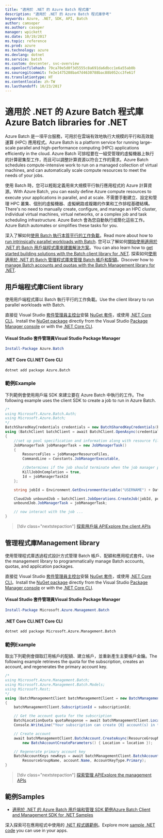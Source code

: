 ```yaml
---
title: "適用於 .NET 的 Azure Batch 程式庫"
description: "適用於 .NET 的 Azure Batch 程式庫參考"
keywords: Azure, .NET, SDK, API, Batch
author: camsoper
ms.author: casoper
manager: wpickett
ms.date: 10/19/2017
ms.topic: reference
ms.prod: azure
ms.technology: azure
ms.devlang: dotnet
ms.service: batch
ms.custom: devcenter, svc-overview
ms.openlocfilehash: 79ca70e5d0f3d5555c8a691da6dbcc1e6a55ab0b
ms.sourcegitcommit: fe3e1475208ba47d4630788bac88b952cc3fe61f
ms.translationtype: HT
ms.contentlocale: zh-TW
ms.lasthandoff: 10/23/2017
---
```

# <a name="azure-batch-libraries-for-net"></a><span data-ttu-id="5507c-104">適用於 .NET 的 Azure Batch 程式庫</span><span class="sxs-lookup"><span data-stu-id="5507c-104">Azure Batch libraries for .NET</span></span>

<span data-ttu-id="5507c-105">Azure Batch 是一項平台服務，可用於在雲端有效地執行大規模的平行和高效能運算 (HPC) 應用程式。</span><span class="sxs-lookup"><span data-stu-id="5507c-105">Azure Batch is a platform service for running large-scale parallel and high-performance computing (HPC) applications efficiently in the cloud.</span></span> <span data-ttu-id="5507c-106">Azure Batch 可排程要在一組受管理的虛擬機器上執行的計算密集型工作，而且可以調整計算資源以符合工作的需求。</span><span class="sxs-lookup"><span data-stu-id="5507c-106">Azure Batch schedules compute-intensive work to run on a managed collection of virtual machines, and can automatically scale compute resources to meet the needs of your jobs.</span></span>

<span data-ttu-id="5507c-107">使用 Batch 時，您可以輕鬆定義用來大規模平行執行應用程式的 Azure 計算資源。</span><span class="sxs-lookup"><span data-stu-id="5507c-107">With Azure Batch, you can easily define Azure compute resources to execute your applications in parallel, and at scale.</span></span> <span data-ttu-id="5507c-108">不需要手動建立、設定和管理 HPC 叢集、個別的虛擬機器、虛擬網路或複雜的作業和工作排程基礎結構。</span><span class="sxs-lookup"><span data-stu-id="5507c-108">There's no need to manually create, configure, and manage an HPC cluster, individual virtual machines, virtual networks, or a complex job and task scheduling infrastructure.</span></span> <span data-ttu-id="5507c-109">Azure Batch 會為您自動執行或簡化這些工作。</span><span class="sxs-lookup"><span data-stu-id="5507c-109">Azure Batch automates or simplifies these tasks for you.</span></span>

<span data-ttu-id="5507c-110">深入了解如何[使用 Batch 執行本質平行的工作負載](/azure/batch/batch-technical-overview)。</span><span class="sxs-lookup"><span data-stu-id="5507c-110">Read more about how to [run intrinsically parallel workloads with Batch](/azure/batch/batch-technical-overview).</span></span> <span data-ttu-id="5507c-111">您可以了解如何[開始使用適用於 .NET 的 Batch 用戶端程式庫來建置解決方案](/azure/batch/batch-dotnet-get-started)。</span><span class="sxs-lookup"><span data-stu-id="5507c-111">You can also learn how to [get started building solutions with the Batch client library for .NET](/azure/batch/batch-dotnet-get-started).</span></span> <span data-ttu-id="5507c-112">探索如何[使用適用於 .NET 的 Batch 管理程式庫來管理 Batch 帳戶和配額](/azure/batch/batch-management-dotnet)。</span><span class="sxs-lookup"><span data-stu-id="5507c-112">Discover how to [manage Batch accounts and quotas with the Batch Management library for .NET](/azure/batch/batch-management-dotnet).</span></span>

## <a name="client-library"></a><span data-ttu-id="5507c-113">用戶端程式庫</span><span class="sxs-lookup"><span data-stu-id="5507c-113">Client library</span></span>

<span data-ttu-id="5507c-114">使用用戶端程式庫以 Batch 執行平行的工作負載。</span><span class="sxs-lookup"><span data-stu-id="5507c-114">Use the client library to run parallel workloads with Batch.</span></span>

<span data-ttu-id="5507c-115">直接從 Visual Studio [套件管理員主控台][PackageManager]安裝 [NuGet 套件](https://www.nuget.org/packages/Azure.Batch)，或使用 [.NET Core CLI][DotNetCLI]。</span><span class="sxs-lookup"><span data-stu-id="5507c-115">Install the [NuGet package](https://www.nuget.org/packages/Azure.Batch) directly from the Visual Studio [Package Manager console][PackageManager] or with the [.NET Core CLI][DotNetCLI].</span></span>

#### <a name="visual-studio-package-manager"></a><span data-ttu-id="5507c-116">Visual Studio 套件管理員</span><span class="sxs-lookup"><span data-stu-id="5507c-116">Visual Studio Package Manager</span></span>

```powershell
Install-Package Azure.Batch
```

#### <a name="net-core-cli"></a><span data-ttu-id="5507c-117">.NET Core CLI</span><span class="sxs-lookup"><span data-stu-id="5507c-117">.NET Core CLI</span></span>

```bash
dotnet add package Azure.Batch
```

### <a name="example"></a><span data-ttu-id="5507c-118">範例</span><span class="sxs-lookup"><span data-stu-id="5507c-118">Example</span></span>

<span data-ttu-id="5507c-119">下列範例會使用用戶端 SDK 來建立要在 Azure Batch 中執行的工作。</span><span class="sxs-lookup"><span data-stu-id="5507c-119">The following example uses the client SDK to create a job to run in Azure Batch.</span></span>

```csharp
/*
using Microsoft.Azure.Batch.Auth;
using Microsoft.Azure.Batch;
*/
BatchSharedKeyCredentials credentials = new BatchSharedKeyCredentials(batchUrl, accountName, accountKey);
using (BatchClient batchClient = await BatchClient.OpenAsync(credentials))
{
    //set up pool specification and information along with resource files here
    JobManagerTask jobManagerTask = new JobManagerTask()
    {
        ResourceFiles = jobManagerResourceFiles,
        CommandLine = Constants.JobManagerExecutable,

        //Determines if the job should terminate when the job manager process exits.
        KillJobOnCompletion = true,
        Id = jobManagerTaskId
    };

    string jobId = Environment.GetEnvironmentVariable("USERNAME") + DateTime.UtcNow.ToString("yyyyMMdd-HHmmss");

    CloudJob unboundJob = batchClient.JobOperations.CreateJob(jobId, poolInformation);
    unboundJob.JobManagerTask = jobManagerTask;

    // now interact with the job ...
}
```

> [!div class="nextstepaction"]
> [<span data-ttu-id="5507c-120">探索用戶端 API</span><span class="sxs-lookup"><span data-stu-id="5507c-120">Explore the client APIs</span></span>](/dotnet/api/overview/azure/batch/client)

## <a name="management-library"></a><span data-ttu-id="5507c-121">管理程式庫</span><span class="sxs-lookup"><span data-stu-id="5507c-121">Management library</span></span>

<span data-ttu-id="5507c-122">使用管理程式庫透過程式設計方式管理 Batch 帳戶、配額和應用程式套件。</span><span class="sxs-lookup"><span data-stu-id="5507c-122">Use the management library to programmatically manage Batch accounts, quotas, and application packages.</span></span>

<span data-ttu-id="5507c-123">直接從 Visual Studio [套件管理員主控台][PackageManager]安裝 [NuGet 套件](https://www.nuget.org/packages/Microsoft.Azure.Management.Batch)，或使用 [.NET Core CLI][DotNetCLI]。</span><span class="sxs-lookup"><span data-stu-id="5507c-123">Install the [NuGet package](https://www.nuget.org/packages/Microsoft.Azure.Management.Batch) directly from the Visual Studio [Package Manager console][PackageManager] or with the [.NET Core CLI][DotNetCLI].</span></span>

#### <a name="visual-studio-package-manager"></a><span data-ttu-id="5507c-124">Visual Studio 套件管理員</span><span class="sxs-lookup"><span data-stu-id="5507c-124">Visual Studio Package Manager</span></span>

```powershell
Install-Package Microsoft.Azure.Management.Batch
```

#### <a name="net-core-cli"></a><span data-ttu-id="5507c-125">.NET Core CLI</span><span class="sxs-lookup"><span data-stu-id="5507c-125">.NET Core CLI</span></span>

```bash
dotnet add package Microsoft.Azure.Management.Batch
```

### <a name="example"></a><span data-ttu-id="5507c-126">範例</span><span class="sxs-lookup"><span data-stu-id="5507c-126">Example</span></span>

<span data-ttu-id="5507c-127">取出下列範例會擷取訂用帳戶的配額、建立帳戶，並重新產生主要帳戶金鑰。</span><span class="sxs-lookup"><span data-stu-id="5507c-127">The following example retrieves the quota for the subscription, creates an account, and regenerates the primary account key.</span></span>

```csharp
/*
using Microsoft.Azure.Management.Batch;
using Microsoft.Azure.Management.Batch.Models;
using Microsoft.Rest;
*/
using (BatchManagementClient batchManagementClient = new BatchManagementClient(new TokenCredentials(accessToken)))
{
    batchManagementClient.SubscriptionId = subscriptionId;

    // Get the account quota for the subscription
    BatchLocationQuota quotaResponse = await batchManagementClient.Location.GetQuotasAsync(location);
    Console.WriteLine("Your subscription can create {0} account(s) in the {1} region.", quotaResponse.AccountQuota, location);

    // Create account
    await batchManagementClient.BatchAccount.CreateAsync(ResourceGroupName, accountName, 
        new BatchAccountCreateParameters() { Location = location });

    // Regenerate primary account key
    BatchAccountKeys newKeys = await batchManagementClient.BatchAccount.RegenerateKeyAsync(
        ResourceGroupName, account.Name, AccountKeyType.Primary);
}
```

> [!div class="nextstepaction"]
> [<span data-ttu-id="5507c-128">探索管理 API</span><span class="sxs-lookup"><span data-stu-id="5507c-128">Explore the management APIs</span></span>](/dotnet/api/overview/azure/batch/management)

## <a name="samples"></a><span data-ttu-id="5507c-129">範例</span><span class="sxs-lookup"><span data-stu-id="5507c-129">Samples</span></span>

* [<span data-ttu-id="5507c-130">適用於 .NET 的 Azure Batch 用戶端和管理 SDK 範例</span><span class="sxs-lookup"><span data-stu-id="5507c-130">Azure Batch Client and Management SDK for .NET Samples</span></span>](https://github.com/Azure/azure-batch-samples/tree/master/CSharp)

<span data-ttu-id="5507c-131">深入探索可在應用程式中使用的 [.NET 程式碼範例](https://azure.microsoft.com/resources/samples/?platform=dotnet)。</span><span class="sxs-lookup"><span data-stu-id="5507c-131">Explore more [sample .NET code](https://azure.microsoft.com/resources/samples/?platform=dotnet) you can use in your apps.</span></span>

[PackageManager]: https://docs.microsoft.com/nuget/tools/package-manager-console
[DotNetCLI]: https://docs.microsoft.com/dotnet/core/tools/dotnet-add-package
